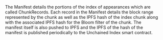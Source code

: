 <!-- markdownlint-disable MD033 MD036 MD041 -->
The Manifest details the portions of the index of appearances which are called ChunkRecords. Each record in the
Manifest details the block range represented by the chunk as well as the IPFS hash of the index chunk along with
the associated IPFS hash for the Bloom filter of the chunk. The manifest itself is also pushed to IPFS and the
IPFS of the hash of the manifest is published periodically to the Unchained Index smart contract.
